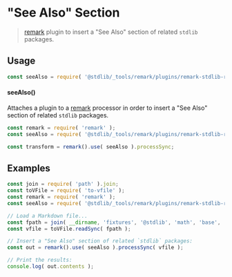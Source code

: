 <!--

@license Apache-2.0

Copyright (c) 2021 The Stdlib Authors.

Licensed under the Apache License, Version 2.0 (the "License");
you may not use this file except in compliance with the License.
You may obtain a copy of the License at

   http://www.apache.org/licenses/LICENSE-2.0

Unless required by applicable law or agreed to in writing, software
distributed under the License is distributed on an "AS IS" BASIS,
WITHOUT WARRANTIES OR CONDITIONS OF ANY KIND, either express or implied.
See the License for the specific language governing permissions and
limitations under the License.

-->

# "See Also" Section

> [remark][remark] plugin to insert a "See Also" section of related `stdlib` packages.

<section class="usage">

## Usage

```javascript
const seeAlso = require( '@stdlib/_tools/remark/plugins/remark-stdlib-related' );
```

#### seeAlso()

Attaches a plugin to a [remark][remark] processor in order to insert a "See Also" section of related `stdlib` packages.

```javascript
const remark = require( 'remark' );
const seeAlso = require( '@stdlib/_tools/remark/plugins/remark-stdlib-related' );

const transform = remark().use( seeAlso ).processSync;
```

</section>

<!-- /.usage -->

<section class="examples">

## Examples

<!-- eslint no-undef: "error" -->

```javascript
const join = require( 'path' ).join;
const toVFile = require( 'to-vfile' );
const remark = require( 'remark' );
const seeAlso = require( '@stdlib/_tools/remark/plugins/remark-stdlib-related' );

// Load a Markdown file...
const fpath = join( __dirname, 'fixtures', '@stdlib', 'math', 'base', 'special', 'atan', 'README.md' );
const vfile = toVFile.readSync( fpath );

// Insert a "See Also" section of related `stdlib` packages:
const out = remark().use( seeAlso ).processSync( vfile );

// Print the results:
console.log( out.contents );
```

</section>

<!-- /.examples -->

<!-- Section for related `stdlib` packages. Do not manually edit this section, as it is automatically populated. -->

<section class="related">

</section>

<!-- /.related -->

<!-- Section for all links. Make sure to keep an empty line after the `section` element and another before the `/section` close. -->

<section class="links">

[remark]: https://github.com/wooorm/remark

</section>

<!-- /.links -->
